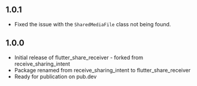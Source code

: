 ## 1.0.1

* Fixed the issue with the `SharedMediaFile` class not being found.

## 1.0.0

* Initial release of flutter_share_receiver - forked from receive_sharing_intent
* Package renamed from receive_sharing_intent to flutter_share_receiver
* Ready for publication on pub.dev
